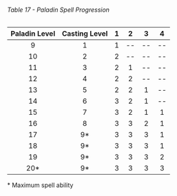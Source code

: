 ###### Table 17 - Paladin Spell Progression

| Paladin Level | Casting Level |  1   |  2   |  3   |  4   |
| :-----------: | :-----------: | :--: | :--: | :--: | :--: |
|       9       |       1       |  1   |  --  |  --  |  --  |
|      10       |       2       |  2   |  --  |  --  |  --  |
|      11       |       3       |  2   |  1   |  --  |  --  |
|      12       |       4       |  2   |  2   |  --  |  --  |
|      13       |       5       |  2   |  2   |  1   |  --  |
|      14       |       6       |  3   |  2   |  1   |  --  |
|      15       |       7       |  3   |  2   |  1   |  1   |
|      16       |       8       |  3   |  3   |  2   |  1   |
|      17       |      9*       |  3   |  3   |  3   |  1   |
|      18       |      9*       |  3   |  3   |  3   |  1   |
|      19       |      9*       |  3   |  3   |  3   |  2   |
|      20*      |      9*       |  3   |  3   |  3   |  3   |

\* Maximum spell ability

